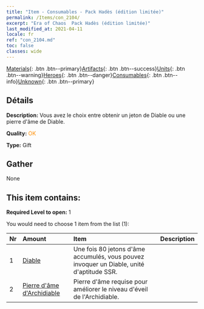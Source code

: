 ```yaml
---
title: "Item - Consumables - Pack Hadès (édition limitée)"
permalink: /Items/con_2104/
excerpt: "Era of Chaos  Pack Hadès (édition limitée)"
last_modified_at: 2021-04-11
locale: fr
ref: "con_2104.md"
toc: false
classes: wide
---
```

 [Materials](/fr/Items/){: .btn .btn--primary}[Artifacts](/fr/Items/Artifacts/){: .btn .btn--success}[Units](/fr/Items/Units/){: .btn .btn--warning}[Heroes](/fr/Items/Heroes/){: .btn .btn--danger}[Consumables](/fr/Items/Consumables/){: .btn .btn--info}[Unknown](/fr/Items/Unknown/){: .btn .btn--primary}

## Détails
 **Description:** Vous avez le choix entre obtenir un jeton de Diable ou une pierre d'âme de Diable.

 **Quality:** <span style="color: #FF8C00">OK</span>

 **Type:** Gift

## Gather

  None

## This item contains:

 **Required Level to open:** 1

 You would need to choose 1 item from the list (1):

  | Nr | Amount |     Item    | Description |
  |:---|:-------|:------------|:-----------:|
  | 1 | [Diable](/fr/Items/unt_232/) | Une fois 80 jetons d'âme accumulés, vous pouvez invoquer un Diable, unité d'aptitude SSR. | 
  | 2 | [Pierre d'âme d'Archidiable](/fr/Items/unt_318/) | Pierre d'âme requise pour améliorer le niveau d'éveil de l'Archidiable. | 
